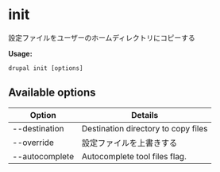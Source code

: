 # init
設定ファイルをユーザーのホームディレクトリにコピーする

**Usage:**
```
drupal init [options]
```

## Available options
Option | Details
-------|-------------
--destination | Destination directory to copy files
--override | 設定ファイルを上書きする
--autocomplete | Autocomplete tool files flag.
